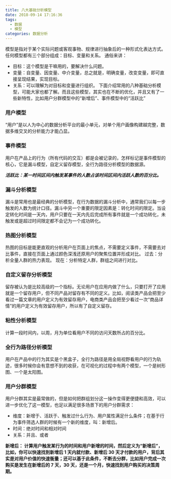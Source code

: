 ```yaml
---
title: 八大基础分析模型
date: 2018-09-14 17:16:36
tags:
  - 数据
  - 模型
categories: 数据分析
---
```


模型是指对于某个实际问题或客观事物、规律进行抽象后的一种形式化表达方式。任何模型都有三个部分组成：目标、变量和关系。
通俗来讲：
* 目标：这个模型是干嘛用的，要解决什么问题。
* 变量：自变量、因变量、中介变量，总之就是，明确变量，改变变量，即可直接呈现结果，实现目标。
* 关系：可以理解为对目标和变量进行组织。
下面介绍常用的八种基础分析模型，可能大家也都了解。而且这些模型，其实也在不断的优化，并且又有了一些新特性，比如用户分群模型中的“新增后”、事件模型中的“活跃比”

### 用户模型
“用户”是以人为中心的数据分析平台的最小单元，对单个用户画像构建越完整，数据多维交叉的分析能力才能凸显。

### 事件模型
用户在产品上的行为（所有代码的交互）都是会被记录的，怎样标记是事件模型的核心，它是漏斗模型，自定义留存模型，全行为路径分析模型的数据源。

***活跃比：某一时间区间内触发某事件的人数占该时间区间内活跃人数的百分比。***

<!-- more -->

### 漏斗分析模型
漏斗是常用也是最经典的分析模型，在行为数据的漏斗分析中，通常我们以每一步触发的人数为统计口径。漏斗中另一个重要的限定因素是：转化时间的限定。当设定转化时间是一天内，用户只要在一天内先后完成所有事件就是一个成功转化，未触发或是超过时间限定都不会记为一个成功转化。

### 热图分析模型
热图的目标是能更直观的分析用户在页面上的焦点，不需要定义事件，不需要去对比事件，直接在页面上通过颜色深浅还原用户的聚焦位置并形成对比。
过去：分析全量人群的热力表现。
现在：分析特定人群，群组之间进行对比。

### 自定义留存分析模型
留存被认为是比较高级的一个指标。无论用户在应用内做了什么，只要打开了应用就是一个留存用户，但不同产品对留存有不同的定义。比如，阅读类产品会把至少看过一篇文章的用户定义为有效留存用户，电商类产品会把至少看过一次“商品详情”的用户定义为有效留存用户，所以有了自定义留存。

### 粘性分析模型
计算一段时间内，以周，月为单位看用户不同的访问天数所占的百分比。

### 全行为路径分析模型
用户在产品中的行为其实是个黑盒子，全行为路径是用全局视野看用户的行为轨迹，很多时候你会有意想不到的收获，在可视化的过程中有两个模型，一个是树形图、一个是太阳图。

### 用户分群模型
用户分群其实是最常做的，但是如何把群组划分这一操作变得更便捷和高效，可以进一步优化了这一模型，也足以满足很多场景下的用户分群需求：
* 维度：新增于、活跃于、触发过什么行为、用户属性满足什么条件；在基于行为事件筛选人群的时候有一个新的维度，叫：新增后。
* 时间：绝对时间和相对时间
* 关系：并且、或者

**新增后： 计算用户触发某行为的时间和用户新增的时间，然后定义为“新增后”，比如，你可以快速找到新增后 1 天内就付款、新增后 30 天才付款的用户，背后其实是对用户价值的快速衡量；还可以基于此条件，不断去分群，比如用户完成一次购买是发生在新增后的 7 天，30 天，还是一个月，快速找到用户购买的决策周期。**
